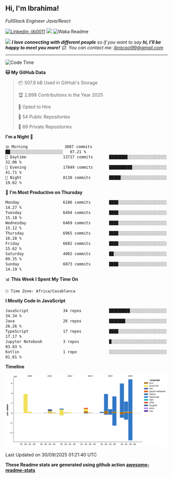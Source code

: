 <h2>Hi, I'm Ibrahima! </h2>
<p><em>FullStack Engineer Java/React
</em></p>


[![Linkedin: iib0011](https://img.shields.io/badge/-iib0011-blue?style=flat-square&logo=Linkedin&logoColor=white&link=https://www.linkedin.com/in/iib0011/)](https://www.linkedin.com/in/iib0011/)
![](https://visitor-badge.glitch.me/badge?page_id=iib0011)
![Waka Readme](https://github.com/iib0011/iib0011/workflows/Waka%20Readme/badge.svg)


<img src="https://media.giphy.com/media/LnQjpWaON8nhr21vNW/giphy.gif" width="60"> <em><b>I love connecting with different people</b> so if you want to say <b>hi, I'll be happy to meet you more!</b> 😊. You can contact me: ibracool99@gmail.com</em>

---
<!--START_SECTION:waka-->
![Code Time](http://img.shields.io/badge/Code%20Time-5%2C504%20hrs%2054%20mins-blue)

**🐱 My GitHub Data** 

> 📦 507.8 kB Used in GitHub's Storage 
 > 
> 🏆 2,698 Contributions in the Year 2025
 > 
> 💼 Opted to Hire
 > 
> 📜 54 Public Repositories 
 > 
> 🔑 69 Private Repositories 
 > 
**I'm a Night 🦉** 

```text
🌞 Morning                3087 commits        ██░░░░░░░░░░░░░░░░░░░░░░░   07.21 % 
🌆 Daytime                13717 commits       ████████░░░░░░░░░░░░░░░░░   32.06 % 
🌃 Evening                17849 commits       ██████████░░░░░░░░░░░░░░░   41.71 % 
🌙 Night                  8138 commits        █████░░░░░░░░░░░░░░░░░░░░   19.02 % 
```
📅 **I'm Most Productive on Thursday** 

```text
Monday                   6106 commits        ████░░░░░░░░░░░░░░░░░░░░░   14.27 % 
Tuesday                  6494 commits        ████░░░░░░░░░░░░░░░░░░░░░   15.18 % 
Wednesday                6469 commits        ████░░░░░░░░░░░░░░░░░░░░░   15.12 % 
Thursday                 6965 commits        ████░░░░░░░░░░░░░░░░░░░░░   16.28 % 
Friday                   6682 commits        ████░░░░░░░░░░░░░░░░░░░░░   15.62 % 
Saturday                 4002 commits        ██░░░░░░░░░░░░░░░░░░░░░░░   09.35 % 
Sunday                   6073 commits        ████░░░░░░░░░░░░░░░░░░░░░   14.19 % 
```


📊 **This Week I Spent My Time On** 

```text
🕑︎ Time Zone: Africa/Casablanca
```

**I Mostly Code in JavaScript** 

```text
JavaScript               34 repos            █████████░░░░░░░░░░░░░░░░   34.34 % 
Java                     26 repos            ███████░░░░░░░░░░░░░░░░░░   26.26 % 
TypeScript               17 repos            ████░░░░░░░░░░░░░░░░░░░░░   17.17 % 
Jupyter Notebook         3 repos             █░░░░░░░░░░░░░░░░░░░░░░░░   03.03 % 
Kotlin                   1 repo              ░░░░░░░░░░░░░░░░░░░░░░░░░   01.01 % 
```



**Timeline**

![Lines of Code chart](https://raw.githubusercontent.com/iib0011/iib0011/master/assets/bar_graph.png)


 Last Updated on 30/09/2025 01:21:40 UTC
<!--END_SECTION:waka-->

**These Readme stats are generated using github action [awesome-readme-stats](https://github.com/iib0011/waka-readme-stats)**
